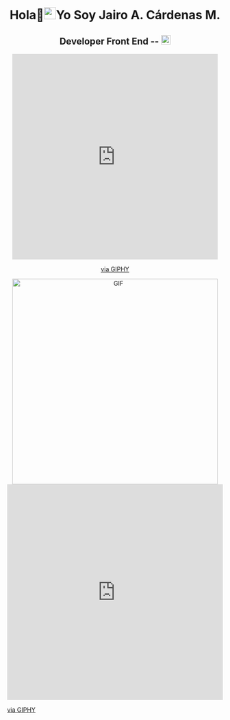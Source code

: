 <h1 align="center">Hola👋<img src="https://github.com/YourUsername/jairo51067/blob/main/icons/Hi.gif" width="28px"/>Yo Soy Jairo A. Cárdenas M.</h1>

<h2 align="center">Developer Front End --  
  <a href="https://[your-portfolio-link]">
    <img src="https://img.shields.io/badge/Portfolio-543DE0?style=for-the-badge&logo=About.me&logoColor=white" alt="Portfolio" style="height:22px;">
  </a>
</h2>

<div align="center">
  <iframe src="https://giphy.com/embed/xUOxeWRB9sJ972dp4c" width="480" height="480" style="" frameBorder="0" class="giphy-embed" allowFullScreen></iframe><p><a href="https://giphy.com/gifs/xUOxeWRB9sJ972dp4c">via GIPHY</a></p>
   <img alt="GIF" src=""https://giphy.com/embed/xUOxeWRB9sJ972dp4c" width="480" height="480" style="" frameBorder="0" class="giphy-embed" allowFullScreen"/>
</div>
<div style="width:100%;height:0;padding-bottom:100%;position:relative;"><iframe src="https://giphy.com/embed/xUOxeWRB9sJ972dp4c" width="100%" height="100%" style="position:absolute" frameBorder="0" class="giphy-embed" allowFullScreen></iframe></div><p><a href="https://giphy.com/gifs/xUOxeWRB9sJ972dp4c">via GIPHY</a></p>

<!--
**jairo51067/jairo51067** is a ✨ _special_ ✨ repository because its `README.md` (this file) appears on your GitHub profile.

Here are some ideas to get you started:

- 🔭 I’m currently working on ...
- 🌱 I’m currently learning ...
- 👯 I’m looking to collaborate on ...
- 🤔 I’m looking for help with ...
- 💬 Ask me about ...
- 📫 How to reach me: ...
- 😄 Pronouns: ...
- ⚡ Fun fact: ...
-->

